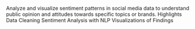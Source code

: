 Analyze and visualize sentiment patterns in social media data to understand public opinion and attitudes towards specific topics or brands.
Highlights Data Cleaning Sentiment Analysis with NLP Visualizations of Findings


